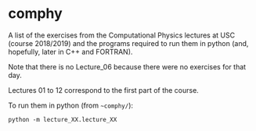 # comphy

A list of the exercises from the Computational Physics lectures at USC
(course 2018/2019) and the programs required to run them in python (and,
hopefully, later in C++ and FORTRAN).

Note that there is no Lecture_06 because there were no exercises for that day.

Lectures 01 to 12 correspond to the first part of the course.

To run them in python (from `~comphy/`):

    python -m lecture_XX.lecture_XX